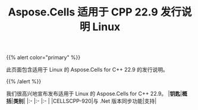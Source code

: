 ﻿---
title: Aspose.Cells 适用于 CPP 22.9 发行说明 Linux
type: docs
weight: 4
url: /zh/cpp/aspose-cells-for-cpp-22-9-release-notes-linux/
---
{{% alert color="primary" %}}

此页面包含适用于 Linux 的 Aspose.Cells for C++ 22.9 的发行说明。

{{% /alert %}}

我们很高兴地宣布发布适用于 Linux 的 Aspose.Cells for C++ 22.9。
|**钥匙**|**概括**|**类别**|
|:- |:- |:- |
|CELLSCPP-920|与 .Net 版本同步功能|支持|


